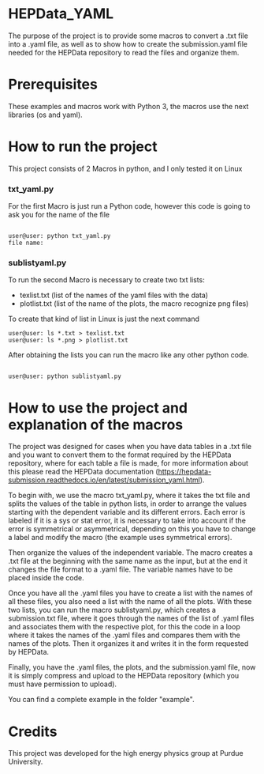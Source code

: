 # HEPData_YAML
The purpose of the project is to provide some macros to convert a .txt file into a .yaml file, 
as well as to show how to create the submission.yaml file needed for the HEPData repository to read the files and organize them.

# Prerequisites

These examples and macros work with Python 3, the macros use the next libraries (os and yaml).


# How to run the project

This project consists of 2 Macros in python, and I only tested it on Linux 

### txt_yaml.py

For the first Macro is just run a Python code, however this code is going to ask you for the name of the file

```

user@user: python txt_yaml.py
file name: 

```
### sublistyaml.py

To run the second Macro is necessary to create two txt lists:
- texlist.txt (list of the names of the yaml files with the data) 
- plotlist.txt (list of the name of the plots, the macro recognize png files)

To create that kind of list in Linux is just the next command

```
user@user: ls *.txt > texlist.txt
user@user: ls *.png > plotlist.txt

```

After obtaining the lists you can run the macro like any other python code.

```

user@user: python sublistyaml.py

```

# How to use the project and explanation of the macros

The project was designed for cases when you have data tables in a .txt file and you want to convert them to the format required 
by the HEPData repository, where for each table a file is made, for more information about this please read 
the HEPData documentation (https://hepdata-submission.readthedocs.io/en/latest/submission_yaml.html).

To begin with, we use the macro txt_yaml.py, where it takes the txt file and splits the values of the table in python lists, 
in order to arrange the values starting with the dependent variable and its different errors. 
Each error is labeled if it is a sys or stat error, it is necessary to take into account if the error is symmetrical or asymmetrical, 
depending on this you have to change a label and modify the macro (the example uses symmetrical errors).  

Then organize the values of the independent variable. The macro creates a .txt file at the beginning with the same name as the input, 
but at the end it changes the file format to a .yaml file.
The variable names have to be placed inside the code.


Once you have all the .yaml files you have to create a list with the names of all these files, you also need a list with the name of all 
the plots. With these two lists, you can run the macro sublistyaml.py, which creates a submission.txt file, where it goes through 
the names of the list of .yaml files and associates them with the respective plot, for this the code in a loop where it takes the 
names of the .yaml files and compares them with the names of the plots. Then it organizes it and writes it in the form requested 
by HEPData. 

Finally, you have the .yaml files, the plots, and the submission.yaml file, now it is simply compress and upload to the HEPData 
repository (which you must have permission to upload).

You can find a complete example in the folder "example".

# Credits

This project was developed for the high energy physics group at Purdue University.




